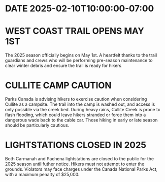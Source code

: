 # DATE 2025-02-10T10:00:00-07:00

# WEST COAST TRAIL OPENS MAY 1ST
The 2025 season officially begins on May 1st. A heartfelt thanks to the trail guardians and crews who will be performing pre-season maintenance to clear winter debris and ensure the trail is ready for hikers.

# CULLITE CAMP CAUTION
Parks Canada is advising hikers to exercise caution when considering Cullite as a campsite. The trail into the camp is washed out, and access is only possible via the creek bed. During heavy rains, Cullite Creek is prone to flash flooding, which could leave hikers stranded or force them into a dangerous wade back to the cable car. Those hiking in early or late season should be particularly cautious.

#  LIGHTSTATIONS CLOSED IN 2025
Both Carmanah and Pachena lightstations are closed to the public for the 2025 season until futher notice. Hikers must not attempt to enter the grounds. Violators may face charges under the Canada National Parks Act, with a maximum penalty of $25,000.

